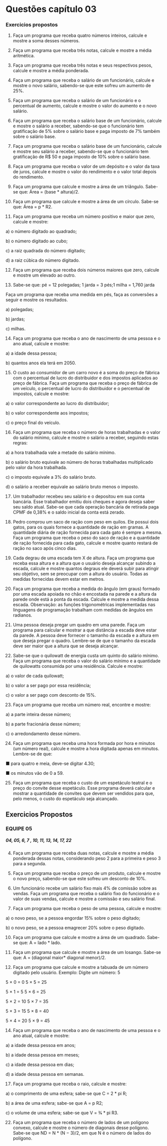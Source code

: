 # Questões capítulo 03
### Exercicios propostos

01. Faça um programa que receba quatro números inteiros, calcule e mostre a soma desses números.

02. Faça um programa que receba três notas, calcule e mostre a média aritmética.

03. Faça um programa que receba três notas e seus respectivos pesos, calcule e mostre a média ponderada.

04. Faça um programa que receba o salário de um funcionário, calcule e mostre o novo salário, sabendo-se que este sofreu um aumento de 25%.

05. Faça um programa que receba o salário de um funcionário e o percentual de aumento, calcule e mostre o valor do aumento e o novo salário.

06. Faça um programa que receba o salário base de um funcionário, calcule e mostre o salário a receber, sabendo-se que o funcionário tem gratificação de 5% sobre o salário base e paga imposto de 7% também sobre o salário base.

07. Faça um programa que receba o salário base de um funcionário, calcule e mostre seu salário a receber, sabendo-se que o funcionário tem gratificação de R$ 50 e paga imposto de 10% sobre o salário base.

08. Faça um programa que receba o valor de um depósito e o valor da taxa de juros, calcule e mostre o valor do rendimento e o valor total depois do rendimento.

09. Faça um programa que calcule e mostre a área de um triângulo. Sabe-se que: Área = (base * altura)/2.

10. Faça um programa que calcule e mostre a área de um círculo. Sabe-se que: Área = p * R2.

11. Faça um programa que receba um número positivo e maior que zero, calcule e mostre:

a) o número digitado ao quadrado;
 
b) o número digitado ao cubo;
 
c) a raiz quadrada do número digitado;
 
d) a raiz cúbica do número digitado.

12. Faça um programa que receba dois números maiores que zero, calcule e mostre um elevado ao outro.

13. Sabe-se que: pé = 12 polegadas; 1 jarda = 3 pés;1 milha = 1,760 jarda

Faça um programa que receba uma medida em pés, faça as conversões a seguir e mostre os resultados.

a) polegadas;

b) jardas;

c) milhas.

14. Faça um programa que receba o ano de nascimento de uma pessoa e o ano atual, calcule e mostre:

a) a idade dessa pessoa;

b) quantos anos ela terá em 2050.

15. O custo ao consumidor de um carro novo é a soma do preço de fábrica com o percentual de lucro do distribuidor e dos impostos aplicados ao preço de fábrica. Faça um programa que receba o preço de fábrica de um veículo, o percentual de lucro do distribuidor e o percentual de impostos, calcule e mostre:

a) o valor correspondente ao lucro do distribuidor;

b) o valor correspondente aos impostos;

c) o preço final do veículo.

16. Faça um programa que receba o número de horas trabalhadas e o valor do salário mínimo, calcule e mostre o salário a receber, seguindo estas regras:

a) a hora trabalhada vale a metade do salário mínimo.

b) o salário bruto equivale ao número de horas trabalhadas multiplicado pelo valor da hora trabalhada.

c) o imposto equivale a 3% do salário bruto.

d) o salário a receber equivale ao salário bruto menos o imposto.

17. Um trabalhador recebeu seu salário e o depositou em sua conta bancária. Esse trabalhador emitiu dois cheques e agora deseja saber seu saldo atual. Sabe-se que cada operação bancária de retirada paga CPMF de 0,38% e o saldo inicial da conta está zerado.

18. Pedro comprou um saco de ração com peso em quilos. Ele possui dois gatos, para os quais fornece a quantidade de ração em gramas. A quantidade diária de ração fornecida para cada gato é sempre a mesma. Faça um programa que receba o peso do saco de ração e a quantidade de ração fornecida para cada gato, calcule e mostre quanto restará de ração no saco após cinco dias.

19. Cada degrau de uma escada tem X de altura. Faça um programa que receba essa altura e a altura que o usuário deseja alcançar subindo a escada, calcule e mostre quantos degraus ele deverá subir para atingir seu objetivo, sem se preocupar com a altura do usuário. Todas as medidas fornecidas devem estar em metros.

20. Faça um programa que receba a medida do ângulo (em graus) formado por uma escada apoiada no chão e encostada na parede e a altura da parede onde está a ponta da escada. Calcule e mostre a medida dessa escada. Observação: as funções trigonométricas implementadas nas linguagens de programação trabalham com medidas de ângulos em radianos.

21. Uma pessoa deseja pregar um quadro em uma parede. Faça um programa para calcular e mostrar a
que distância a escada deve estar da parede. A pessoa deve fornecer o tamanho da escada e a altura em que deseja pregar o quadro.
Lembre-se de que o tamanho da escada deve ser maior que a altura que se deseja alcançar.

22. Sabe-se que o quilowatt de energia custa um quinto do salário mínimo. Faça um programa que receba o valor do salário mínimo e a quantidade de quilowatts consumida por uma residência. Calcule e mostre:

a) o valor de cada quilowatt;

b) o valor a ser pago por essa residência;

c) o valor a ser pago com desconto de 15%.

23. Faça um programa que receba um número real, encontre e mostre:

a) a parte inteira desse número;

b) a parte fracionária desse número;

c) o arredondamento desse número.

24. Faça um programa que receba uma hora formada por hora e minutos (um número real), calcule e mostre a hora digitada apenas em minutos. Lembre-se de que:

■ para quatro e meia, deve-se digitar 4.30;

■ os minutos vão de 0 a 59.

25. Faça um programa que receba o custo de um espetáculo teatral e o preço do convite desse espetáculo. Esse programa deverá calcular e mostrar a quantidade de convites que devem ser vendidos para que, pelo menos, o custo do espetáculo seja alcançado.

## Exercicios Propostos
### EQUIPE 05 
##### 04, 05, 6, 7 , 10, 11, 13, 14, 17, 22

04. Faça um programa que receba duas notas, calcule e mostre a média ponderada dessas notas, considerando peso 2 para a primeira e peso 3 para a segunda.

5. Faça um programa que receba o preço de um produto, calcule e mostre o novo preço, sabendo-se
que este sofreu um desconto de 10%.

6. Um funcionário recebe um salário fixo mais 4% de comissão sobre as vendas. Faça um programa que receba o salário fixo do funcionário e o valor de suas vendas, calcule e mostre a comissão e seu salário final.

7. Faça um programa que receba o peso de uma pessoa, calcule e mostre:

a) o novo peso, se a pessoa engordar 15% sobre o peso digitado;

b) o novo peso, se a pessoa emagrecer 20% sobre o peso digitado.

10. Faça um programa que calcule e mostre a área de um quadrado. Sabe-se que: A = lado * lado.

11. Faça um programa que calcule e mostre a área de um losango. Sabe-se que: A = (diagonal maior* diagonal menor)/2.

13. Faça um programa que calcule e mostre a tabuada de um número digitado pelo usuário.
Exemplo:
Digite um número: 5

5 × 0 = 0   5 × 5 = 25    

5 × 1 = 5    5 × 6 = 25

5 × 2 = 10    5 × 7 = 35

5 × 3 = 15    5 × 8 = 40

5 × 4 = 20     5 × 9 = 45

14. Faça um programa que receba o ano de nascimento de uma pessoa e o ano atual, calcule e mostre:

a) a idade dessa pessoa em anos;

b) a idade dessa pessoa em meses;

c) a idade dessa pessoa em dias;

d) a idade dessa pessoa em semanas.

17. Faça um programa que receba o raio, calcule e mostre:

a) o comprimento de uma esfera; sabe-se que C = 2 * pi R;

b) a área de uma esfera; sabe-se que A = p R2;

c) o volume de uma esfera; sabe-se que V = 3⁄4 * pi R3.

22. Faça um programa que receba o número de lados de um polígono convexo, calcule e mostre o número de diagonais desse polígono. Sabe-se que ND = N * (N − 3)/2, em que N é o número de lados do polígono.






































